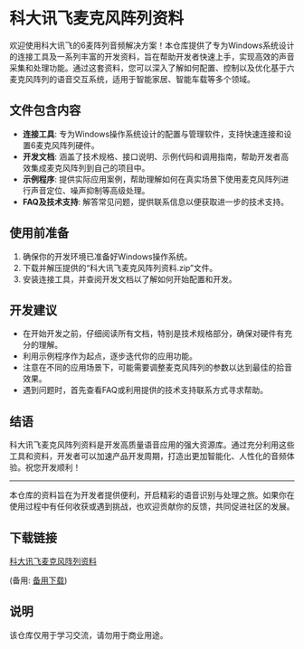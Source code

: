 # 科大讯飞麦克风阵列资料

欢迎使用科大讯飞的6麦阵列音频解决方案！本仓库提供了专为Windows系统设计的连接工具及一系列丰富的开发资料，旨在帮助开发者快速上手，实现高效的声音采集和处理功能。通过这套资料，您可以深入了解如何配置、控制以及优化基于六麦克风阵列的语音交互系统，适用于智能家居、智能车载等多个领域。

## 文件包含内容

- **连接工具**: 专为Windows操作系统设计的配置与管理软件，支持快速连接和设置6麦克风阵列硬件。
- **开发文档**: 涵盖了技术规格、接口说明、示例代码和调用指南，帮助开发者高效集成麦克风阵列到自己的项目中。
- **示例程序**: 提供实际应用案例，帮助理解如何在真实场景下使用麦克风阵列进行声音定位、噪声抑制等高级处理。
- **FAQ及技术支持**: 解答常见问题，提供联系信息以便获取进一步的技术支持。

## 使用前准备

1. 确保你的开发环境已准备好Windows操作系统。
2. 下载并解压提供的“科大讯飞麦克风阵列资料.zip”文件。
3. 安装连接工具，并查阅开发文档以了解如何开始配置和开发。

## 开发建议

- 在开始开发之前，仔细阅读所有文档，特别是技术规格部分，确保对硬件有充分的理解。
- 利用示例程序作为起点，逐步迭代你的应用功能。
- 注意在不同的应用场景下，可能需要调整麦克风阵列的参数以达到最佳的拾音效果。
- 遇到问题时，首先查看FAQ或利用提供的技术支持联系方式寻求帮助。

## 结语

科大讯飞麦克风阵列资料是开发高质量语音应用的强大资源库。通过充分利用这些工具和资料，开发者可以加速产品开发周期，打造出更加智能化、人性化的音频体验。祝您开发顺利！

---

本仓库的资料旨在为开发者提供便利，开启精彩的语音识别与处理之旅。如果你在使用过程中有任何收获或遇到挑战，也欢迎贡献你的反馈，共同促进社区的发展。

## 下载链接
[科大讯飞麦克风阵列资料](https://pan.quark.cn/s/97dfc0eb46fa) 

(备用: [备用下载](https://pan.baidu.com/s/1SvdMtw6KM5eDPaZim12mpA?pwd=1234))

## 说明

该仓库仅用于学习交流，请勿用于商业用途。
